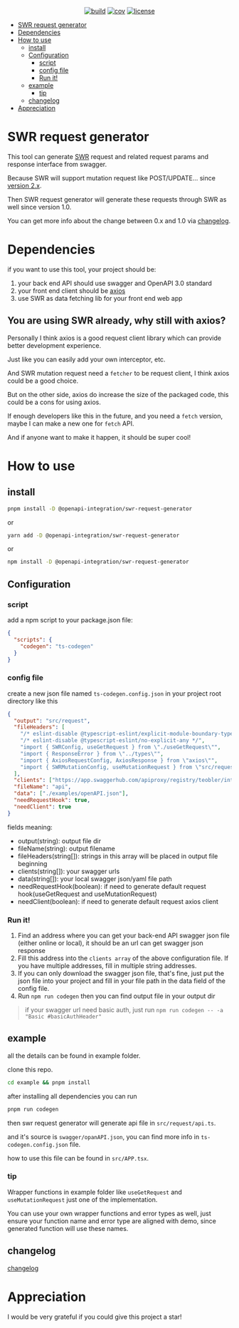 <div align="center">

<a href="https://github.com/teobler/swr-request-generator/actions">![build](https://img.shields.io/github/actions/workflow/status/teobler/swr-request-generator/build.yaml)</a>
<a href="https://github.com/teobler/swr-request-generator/actions">![cov](https://teobler.github.io/swr-request-generator/badges/coverage.svg)</a>
<a href="https://github.com/teobler/swr-request-generator/blob/main/LICENSE">![license](https://img.shields.io/github/license/teobler/swr-request-generator)</a>

</div>

- [SWR request generator](#swr-request-generator)
- [Dependencies](#dependencies)
- [How to use](#how-to-use)
    * [install](#install)
    * [Configuration](#configuration)
        + [script](#script)
        + [config file](#config-file)
        + [Run it!](#run-it-)
    * [example](#example)
        + [tip](#tip)
    * [changelog](#changelog)
- [Appreciation](#appreciation)

# SWR request generator

This tool can generate [SWR](https://swr.vercel.app/) request and related request params and response interface from swagger.

Because SWR will support mutation request like POST/UPDATE... since [version 2.x](https://github.com/vercel/swr/discussions/1919).

Then SWR request generator will generate these requests through SWR as well since version 1.0.

You can get more info about the change between 0.x and 1.0 via [changelog](changelog.md).

# Dependencies

if you want to use this tool, your project should be:

1. your back end API should use swagger and OpenAPI 3.0 standard
2. your front end client should be [axios](https://github.com/axios/axios)
3. use SWR as data fetching lib for your front end web app

## You are using SWR already, why still with axios?

Personally I think axios is a good request client library which can provide better development experience.

Just like you can easily add your own interceptor, etc.

And SWR mutation request need a `fetcher` to be request client, I think axios could be a good choice.

But on the other side, axios do increase the size of the packaged code, this could be a cons for using axios.

If enough developers like this in the future, and you need a `fetch` version, maybe I can make a new one for `fetch` API.

And if anyone want to make it happen, it should be super cool!

# How to use
## install

```bash
pnpm install -D @openapi-integration/swr-request-generator
```

or

```bash
yarn add -D @openapi-integration/swr-request-generator
```

or

```bash
npm install -D @openapi-integration/swr-request-generator
```

## Configuration
### script

add a npm script to your package.json file:

```json
{
  "scripts": {
    "codegen": "ts-codegen"
  }
}
```

### config file

create a new json file named `ts-codegen.config.json` in your project root directory like this

```json
{
  "output": "src/request",
  "fileHeaders": [
    "/* eslint-disable @typescript-eslint/explicit-module-boundary-types */",
    "/* eslint-disable @typescript-eslint/no-explicit-any */",
    "import { SWRConfig, useGetRequest } from \"./useGetRequest\"",
    "import { ResponseError } from \"../types\"",
    "import { AxiosRequestConfig, AxiosResponse } from \"axios\"",
    "import { SWRMutationConfig, useMutationRequest } from \"src/request/useMutationRequest\";"
  ],
  "clients": ["https://app.swaggerhub.com/apiproxy/registry/teobler/integration-example/1.0.0"],
  "fileName": "api",
  "data": ["./examples/openAPI.json"],
  "needRequestHook": true,
  "needClient": true
}
```

fields meaning:
 - output(string): output file dir
 - fileName(string): output filename
 - fileHeaders(string[]): strings in this array will be placed in output file beginning
 - clients(string[]): your swagger urls
 - data(string[]): your local swagger json/yaml file path
 - needRequestHook(boolean): if need to generate default request hook(useGetRequest and useMutationRequest)
 - needClient(boolean): if need to generate default request axios client

### Run it!

1. Find an address where you can get your back-end API swagger json file (either online or local), it should be an url can get swagger json response
2. Fill this address into the `clients array` of the above configuration file. If you have multiple addresses, fill in multiple string addresses.
3. If you can only download the swagger json file, that's fine, just put the json file into your project and fill in your file path in the data field of the config file.
4. Run `npm run codegen` then you can find output file in your output dir

> if your swagger url need basic auth, just run `npm run codegen -- -a "Basic #basicAuthHeader"`

## example

all the details can be found in example folder.

clone this repo.

```bash
cd example && pnpm install
```

after installing all dependencies you can run

```bash
pnpm run codegen
```

then swr request generator will generate api file in `src/request/api.ts`.

and it's source is `swagger/opanAPI.json`, you can find more info in `ts-codegen.config.json` file.

how to use this file can be found in `src/APP.tsx`.

### tip
Wrapper functions in example folder like `useGetRequest` and `useMutationRequest` just one of the implementation.

You can use your own wrapper functions and error types as well, just ensure your function name and error type are aligned with demo, since generated function will use these names.

## changelog
[changelog](changelog.md)

# Appreciation

I would be very grateful if you could give this project a star!
